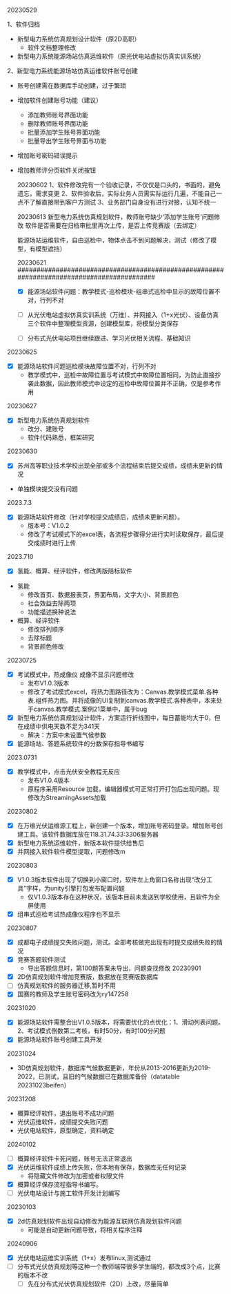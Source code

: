 

20230529

1、软件归档
- 新型电力系统仿真规划设计软件（原2D高职）
  - 软件文档整理修改
- 新型电力系统能源场站仿真运维软件（原光伏电站虚拟仿真实训系统）

2、新型电力系统能源场站仿真运维软件账号创建
- 账号创建需在数据库手动创建，过于繁琐
- 增加软件创建账号功能（建议）
  - 添加教师账号界面功能
  - 删除教师账号界面功能
  - 批量添加学生账号界面功能
  - 批量导出学生账号界面与功能
- 增加账号密码错误提示
- 增加教师评分页软件关闭按钮

  20230602
  1、软件修改完有一个验收记录，不仅仅是口头的，书面的，避免遗忘，需求变更
  2、软件验收后，实际业务人员需实际运行几遍，不能自己一点不了解直接带到客户方测试
  3、业务部门自身没有进行对接，认知不统一

  20230613
  新型电力系统仿真规划软件，教师账号缺少‘添加学生账号’问题修改
  软件是否需要在归档审批里再次上传，是否上传竞赛版（去绑定）

  能源场站运维软件，自由巡检中，物体点击不到问题解决，测试（修改了模型，有模型遮挡）

  20230621 ##########################################################################################

  - [x] 能源场站软件问题：教学模式-巡检模块-组串式巡检中显示的故障位置不对，行列不对

  - [ ] 从光伏电站虚拟仿真实训系统（万维）、并网接入（1+x光伏）、设备仿真三个软件中整理模型资源，创建模型库，将模型分类保存

  - [ ] 分布式光伏电站项目继续跟进、学习光伏相关流程、基础知识


20230625

- [x] 能源场站软件问题巡检模块故障位置不对，行列不对
  - 教学模式中，巡检中故障位置与考试模式中故障位置相同，为防止直接抄袭此数据，因此教师模式中设定的巡检中故障位置并不正确，仅是参考作用

20230627
- [x] 新型电力系统仿真规划软件
  - 改分、建账号
  - 软件代码熟悉，框架研究

20230630
- [x] 苏州高等职业技术学校出现全部或多个流程结束后提交成绩，成绩未更新的情况
- 单独模块提交没有问题

2023.7.3
- [x] 能源场站软件修改（针对学校提交成绩后，成绩未更新问题）。
  - 版本号：V1.0.2
  - 修改了考试模式下的excel表，各流程步骤得分进行实时读取保存，最后提交成绩时进行上传

2023.710
- [x] 氢能、概算、经评软件，修改两版陪标软件
- 氢能
  - 修改首页、数据报表页，界面布局，文字大小、背景颜色
  - 社会效益去除两项
  - 功能描述换种说法
- 概算、经评软件
  - 修改排列顺序
  - 去除标题
  - 背景颜色修改

20230725
- [x] 考试模式中，热成像仪 成像不显示问题修改
  - 发布V1.0.3版本
  - 修改了考试模式excel，将热力图路径改为：Canvas.教学模式菜单.各种表.组件热力图。并将成像的UI复制到canvas.教学模式.各种表中，本来处于canvas.教学模式.案例21菜单中，属于bug
- [x] 新型电力系统仿真规划设计软件，方案运行折线图中，每日蓄能均大于0，但在成绩中供电天数不足为341天
  - 解决：方案中未设置气候参数 
- [x] 能源场站、答题系统软件的分数保存指导书编写

2023.0731
- [x] 教学模式中，点击光伏安全教程无反应
  - 发布V1.0.4版本
  - 原程序采用Resource 加载，编辑器模式可正常打开打包后出现问题。现修改为StreamingAssets加载

20230802
- [x] 在万维光伏运维源工程上，新创建一个版本，增加账号密码登录。增加账号创建工具。该软件数据库放在118.31.74.33:3306服务器
- [x] 新型电力系统运维软件，新版本软件提供给售后
- [x] 并网接入软件软件模型提取，问题修改m  

20230803
- [x] V1.0.3版本软件出现了切换到小窗口时，软件左上角窗口名称出现“改分工具”字样，为unity引擎打包发布配置问题
    - 仅V1.0.3版本存在这种状况，该版本目前未发送到学校使用，且软件为全屏使用
- [x] 组串式巡检考试热成像仪程序也不显示  

20230807
- [x] 成都电子成绩提交失败问题，测试。全部考核做完出现有时提交成绩失败的情况
- [x] 竞赛答题软件测试
    - 导出答题信息时，第100题答案未导出，问题查找修改
20230901
- [x] 2D仿真规划软件增加竞赛版，数据放在竞赛版数据库
- [ ] 仿真规划软件的服务器迁移,暂时不用
- [x] 国赛的教师及学生账号密码改为ry147258

20231020
- [x] 能源场站软件需整合出V1.0.5版本，将需要优化的点优化：1、滑动列表问题。2、考试模式倒数第二考核，有时50分，有时100分问题
- [x] 能源场站软件账号创建工具开发

20231024
- 3D仿真规划软件，数据库气候数据更新，年份从2013-2016更新为2019-2022，已测试，且旧的气候数据已在数据库备份（datatable 20231023beifen）

20231208
- 概算经评软件，退出账号不成功问题
- 光伏运维软件，成绩提交失败问题
- 光伏电站软件，原型确定，资料确定

20240102
- [ ] 概算经评软件卡死问题，账号无法正常退出
- [x] 光伏运维软件成绩上传失败，但本地有保存，数据库无任何记录
  - 将隐藏文件修改为加密或者权限文件
- [x] 概算经评保存流程指导书编写。
- [ ] 光伏电站设计与施工软件开发计划编写

20230103
- [x] 2d仿真规划软件出现自动修改为能源互联网仿真规划软件问题
  - 可能是自动更新问题导致，将相关程序注释

20240906
- [x] 光伏电站运维实训系统（1+x）发布linux,测试通过
- [ ] 分布式光伏仿真规划等这种一个教师端带很多学生端的，都改成3个点，比赛的版本不改
  - [ ] 先在分布式光伏仿真规划软件（2D）上改，尽量简单